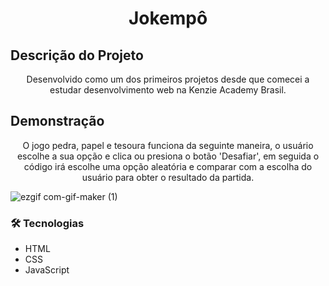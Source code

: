 <h1 align="center">Jokempô</h1>

## Descrição do Projeto

<p align="center">
    Desenvolvido como um dos primeiros projetos desde que comecei a estudar desenvolvimento web na Kenzie Academy Brasil.
</p>

## Demonstração

<p align="center">
    O jogo pedra, papel e tesoura funciona da seguinte maneira, o usuário escolhe a sua opção e clica ou presiona o botão 'Desafiar', em seguida o código irá escolhe uma opção aleatória e comparar com a escolha do usuário para obter o resultado da partida.
</p>

![ezgif com-gif-maker (1)](https://user-images.githubusercontent.com/58209931/120528510-edbac480-c3b1-11eb-84bd-de78570d72a8.gif)

### 🛠 Tecnologias

- HTML
- CSS
- JavaScript